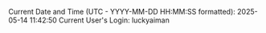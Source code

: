 Current Date and Time (UTC - YYYY-MM-DD HH:MM:SS formatted): 2025-05-14 11:42:50
Current User's Login: luckyaiman
